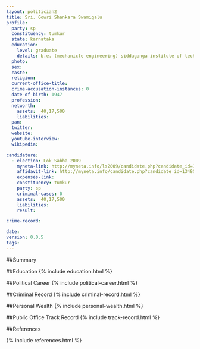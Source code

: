 ```yaml
---
layout: politician2
title: Sri. Gowri Shankara Swamigalu
profile: 
  party: sp
  constituency: tumkur
  state: karnataka
  education: 
    level: graduate
    details: b.e. (mechanicle engineering) siddaganga institute of technology ,tumkur,mysore univercity april 1970
  photo: 
  sex: 
  caste: 
  religion: 
  current-office-title: 
  crime-accusation-instances: 0
  date-of-birth: 1947
  profession: 
  networth: 
    assets:  40,17,500
    liabilities: 
  pan: 
  twitter: 
  website: 
  youtube-interview: 
  wikipedia: 

candidature: 
  - election: Lok Sabha 2009
    myneta-link: http://myneta.info/ls2009/candidate.php?candidate_id=1348
    affidavit-link: http://myneta.info/candidate.php?candidate_id=1348&scan=original
    expenses-link: 
    constituency: tumkur 
    party: sp
    criminal-cases: 0
    assets:  40,17,500
    liabilities: 
    result:  

crime-record: 

date: 
version: 0.0.5
tags: 
---
```

##Summary


##Education
{% include education.html %}


##Political Career
{% include political-career.html %}


##Criminal Record
{% include criminal-record.html %}


##Personal Wealth
{% include personal-wealth.html %}


##Public Office Track Record
{% include track-record.html %}


##References


{% include references.html %}